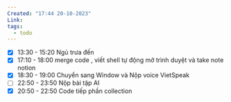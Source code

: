 ```yaml
---
Created: "17:44 20-10-2023"
Link: 
tags:
  - todo
---
```


- [x] 13:30 - 15:20 Ngủ trưa đến
- [x] 17:10 - 18:00 merge code , viết shell tự động mở trình duyệt và take note notion
- [x] 18:30 - 19:00 Chuyển sang Window và Nộp voice VietSpeak
- [ ] 22:50 - 23:50 Nộp bài tập AI
- [x] 20:50 - 22:50 Code tiếp phần collection
